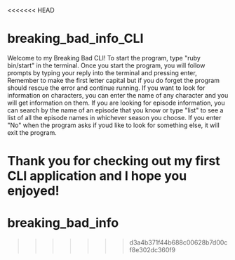 <<<<<<< HEAD
# breaking_bad_info_CLI


Welcome to my Breaking Bad CLI! 
To start the program, type "ruby bin/start" in the terminal. 
Once you start the program, you will follow prompts by typing your reply into the terminal and pressing enter, Remember to make the first letter capital but if you do forget the program should rescue the error and continue running.
If you want to look for information on characters, you can enter the name of any character and you will get information on them.
If you are looking for episode information, you can search by the name of an episode that you know or type "list" to see a list of all the episode names in whichever season you choose. 
If you enter "No" when the program asks if youd like to look for something else, it will exit the program. 

Thank you for checking out my first CLI application and I hope you enjoyed!
=======
# breaking_bad_info

>>>>>>> d3a4b371f44b688c00628b7d00cf8e302dc360f9
